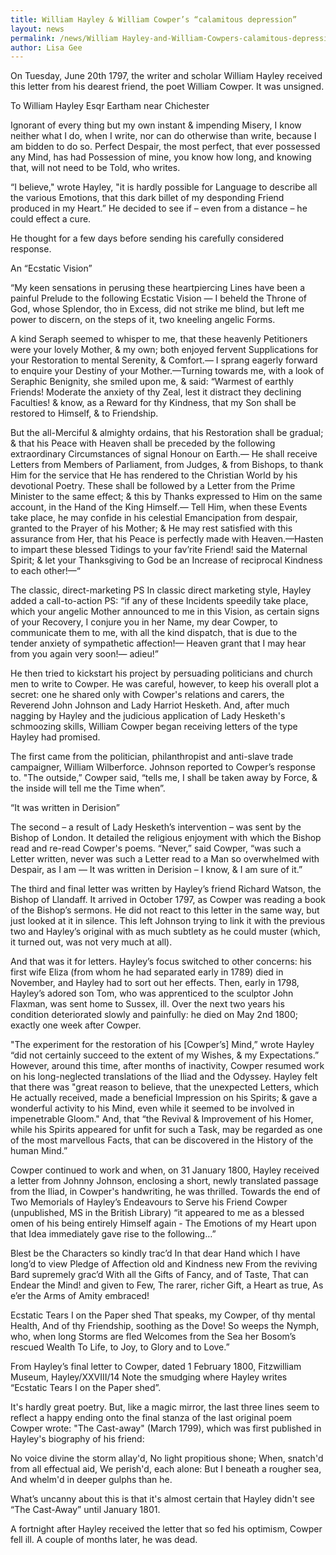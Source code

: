 ```yaml
---
title: William Hayley & William Cowper’s “calamitous depression”
layout: news
permalink: /news/William Hayley-and-William-Cowpers-calamitous-depression
author: Lisa Gee
---
```


On Tuesday, June 20th 1797, the writer and scholar William Hayley received this letter from his dearest friend, the poet William Cowper. It was unsigned.

To
William Hayley Esqr
Eartham
near Chichester

Ignorant of every thing but my own instant & impending Misery, I know neither what I do, when I write, nor can do otherwise than write, because I am bidden to do so. Perfect Despair, the most perfect, that ever possessed any Mind, has had Possession of mine, you know how long, and knowing that, will not need to be Told, who writes.

“I believe," wrote Hayley, "it is hardly possible for Language to describe all the various Emotions, that this dark billet of my desponding Friend produced in my Heart.” He decided to see if – even from a distance – he could effect a cure. 

He thought for a few days before sending his carefully considered response. 

An “Ecstatic Vision”

“My keen sensations in perusing these heartpiercing Lines have been a painful Prelude to the following Ecstatic Vision — I beheld the Throne of God, whose Splendor, tho in Excess, did not strike me blind, but left me power to discern,  on the steps of it, two kneeling angelic Forms.

A kind Seraph seemed to whisper to me, that these heavenly Petitioners were your lovely Mother, & my own; both enjoyed fervent Supplications for your Restoration to mental Serenity, & Comfort.— I sprang eagerly forward to enquire your Destiny of your Mother.—Turning towards me, with a look of Seraphic Benignity, she smiled upon me, & said: “Warmest of earthly Friends! Moderate the anxiety of thy Zeal, lest it distract they declining Faculties! & know, as a Reward for thy Kindness, that my Son shall be restored to Himself, & to Friendship.

But the all-Merciful & almighty ordains, that his Restoration shall be gradual; & that his Peace with Heaven shall be preceded by the following extraordinary Circumstances of signal Honour on Earth.— He shall receive Letters from Members of Parliament, from Judges, & from Bishops, to thank Him for the service that He has rendered to the Christian World by his devotional Poetry. These shall be followed by a Letter from the Prime Minister to the same effect; & this by Thanks expressed to Him on the same account, in the Hand of the King Himself.— Tell Him, when these Events take place, he may confide in his celestial Emancipation from despair, granted to the Prayer of his Mother; & He may rest satisfied with this assurance from Her, that his Peace is perfectly made with Heaven.—Hasten to impart these blessed Tidings to your fav’rite Friend! said the Maternal Spirit; & let your Thanksgiving to God be an Increase of reciprocal Kindness to each other!—“

The classic, direct-marketing PS
In classic direct marketing style, Hayley added a call-to-action PS:
“if any of these Incidents speedily take place, which your angelic Mother announced to me in this Vision, as certain signs of your Recovery, I conjure you in her Name, my dear Cowper, to communicate them to me, with all the kind dispatch, that is due to the tender anxiety of sympathetic affection!— Heaven grant that I may hear from you again very soon!— adieu!”

He then tried to kickstart his project by persuading politicians and church men to write to Cowper. He was careful, however, to keep his overall plot a secret: one he shared only with Cowper's relations and carers, the Reverend John Johnson and Lady Harriot Hesketh. And, after much nagging by Hayley and the judicious application of Lady Hesketh's schmoozing skills, William Cowper began receiving letters of the type Hayley had promised.

The first came from the politician, philanthropist and anti-slave trade campaigner, William Wilberforce. Johnson reported to Cowper’s response to. "The outside,” Cowper said, “tells me, I shall be taken away by Force, & the inside will tell me the Time when”. 

“It was written in Derision”

The second – a result of Lady Hesketh’s intervention – was sent by the Bishop of London. It detailed the religious enjoyment with which the Bishop read and re-read Cowper's poems. “Never,” said Cowper, “was such a Letter written, never was such a Letter read to a Man so overwhelmed with Despair, as I am — It was written in Derision – I know, & I am sure of it.” 

The third and final letter was written by Hayley’s friend Richard Watson, the Bishop of Llandaff. It arrived in October 1797, as Cowper was reading a book of the Bishop’s sermons. He did not react to this letter in the same way, but just looked at it in silence. This left Johnson trying to link it with the previous two and Hayley’s original with as much subtlety as he could muster (which, it turned out, was not very much at all). 

And that was it for letters. Hayley’s focus switched to other concerns: his first wife Eliza (from whom he had separated early in 1789) died in November, and Hayley had to sort out her effects. Then, early in 1798, Hayley’s adored son Tom, who was apprenticed to the sculptor John Flaxman, was sent home to Sussex, ill. Over the next two years his condition deteriorated slowly and painfully: he died on May 2nd 1800; exactly one week after Cowper.

"The experiment for the restoration of his [Cowper’s] Mind,” wrote Hayley “did not certainly succeed to the extent of my Wishes, & my Expectations.” However, around this time, after months of inactivity, Cowper resumed work on his long-neglected translations of the Iliad and the Odyssey. Hayley felt that there was "great reason to believe, that the unexpected Letters, which He actually received, made a beneficial Impression on his Spirits; & gave a wonderful activity to his Mind, even while it seemed to be involved in impenetrable Gloom." And, that “the Revival & Improvement of his Homer, while his Spirits appeared for unfit for such a Task, may be regarded as one of the most marvellous Facts, that can be discovered in the History of the human Mind.”

Cowper continued to work and when, on 31 January 1800, Hayley received a letter from Johnny Johnson, enclosing a short, newly translated passage from the Iliad, in Cowper's handwriting, he was thrilled. Towards the end of Two Memorials of Hayley’s Endeavours to Serve his Friend Cowper (unpublished, MS in the British Library) “it appeared to me as a blessed omen of his being entirely Himself again - The Emotions of my Heart upon that Idea immediately gave rise to the following…”


Blest be the Characters so kindly trac’d
In that dear Hand which I have long’d to view
Pledge of Affection old and Kindness new
From the reviving Bard supremely grac’d
With all the Gifts of Fancy, and of Taste,
That can Endear the Mind! and given to Few,
The rarer, richer Gift, a Heart as true,
As e’er the Arms of Amity embraced!

Ecstatic Tears I on the Paper shed
That speaks, my Cowper, of thy mental Health,
And of thy Friendship, soothing as the Dove!
So weeps the Nymph, who, when long Storms are fled
Welcomes from the Sea her Bosom’s rescued Wealth
To Life, to Joy, to Glory and to Love.”

 
From Hayley’s final letter to Cowper, dated 1 February 1800, 
Fitzwilliam Museum, Hayley/XXVIII/14
Note the smudging where Hayley writes “Ecstatic Tears I on the Paper shed”.

It's hardly great poetry. But, like a magic mirror, the last three lines seem to reflect a happy ending onto the final stanza of the last original poem Cowper wrote: "The Cast-away" (March 1799), which was first published in Hayley's biography of his friend:

No voice divine the storm allay'd,
   No light propitious shone;
When, snatch'd from all effectual aid,
   We perish'd, each alone:
But I beneath a rougher sea,
And whelm'd in deeper gulphs than he.

What’s uncanny about this is that it's almost certain that Hayley didn't see “The Cast-Away” until January 1801.

A fortnight after Hayley received the letter that so fed his optimism, Cowper fell ill. A couple of months later, he was dead.

